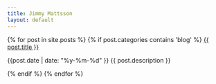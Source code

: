 ```yaml
---
title: Jimmy Mattsson
layout: default
---
```


<section class="posts">
  {% for post in site.posts %}
    {% if post.categories contains 'blog' %}     
    <a href="{{ site.baseurl }}{{ post.url }}">{{ post.title }}</a></small>
    <p><span class="date">{{post.date | date: "%y-%m-%d" }}</span> {{ post.description }}</p>
    {% endif %}
  {% endfor %}
</section>

